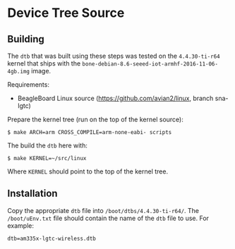 # Device Tree Source

## Building

The `dtb` that was built using these steps was tested on the `4.4.30-ti-r64` kernel
that ships with the `bone-debian-8.6-seeed-iot-armhf-2016-11-06-4gb.img` image.

Requirements:

 * BeagleBoard Linux source (https://github.com/avian2/linux, branch sna-lgtc)

Prepare the kernel tree (run on the top of the kernel source):

    $ make ARCH=arm CROSS_COMPILE=arm-none-eabi- scripts

The build the `dtb` here with:

    $ make KERNEL=~/src/linux

Where `KERNEL` should point to the top of the kernel tree.

## Installation

Copy the appropriate `dtb` file into `/boot/dtbs/4.4.30-ti-r64/`. The
`/boot/uEnv.txt` file should contain the name of the `dtb` file to use. For
example:

    dtb=am335x-lgtc-wireless.dtb
